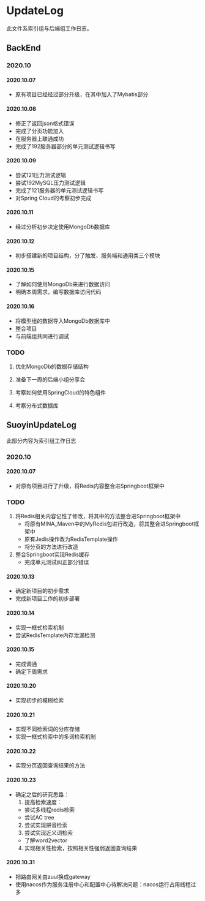 # UpdateLog

此文件系索引组与后端组工作日志。

## BackEnd

### 2020.10

#### 2020.10.07

- 原有项目已经经过部分升级，在其中加入了Mybatis部分

#### 2020.10.08

- 修正了返回json格式错误
- 完成了分页功能加入
- 在服务器上联通成功
- 完成了192服务器部分的单元测试逻辑书写

#### 2020.10.09

- 尝试121压力测试逻辑
- 尝试192MySQL压力测试逻辑
- 完成了121服务器的单元测试逻辑书写
- 对Spring Cloud的考察初步完成

#### 2020.10.11

- 经过分析初步决定使用MongoDb数据库

#### 2020.10.12

- 初步搭建新的项目结构，分了触发、服务端和通用类三个模块

#### 2020.10.15

- 了解如何使用MongoDb来进行数据访问
- 明确本周需求，编写数据库访问代码

#### 2020.10.16

- 将模型组的数据导入MongoDb数据库中
- 整合项目
- 与前端组共同进行调试



### TODO

1. 优化MongoDb的数据存储结构

2. 准备下一周的后端小组分享会

3. 考察如何使用SpringCloud的特色组件

4. 考察分布式数据库

   



## SuoyinUpdateLog

此部分内容为索引组工作日志

### 2020.10

#### 2020.10.07

- 对原有项目进行了升级，将Redis内容整合进Springboot框架中

### TODO

1. 将Redis相关内容记性了修改，将其中的方法整合进Springboot框架中
   - 将原有MINA_Maven中的MyRedis包进行改造，将其整合进Springboot框架中
   - 原有Jedis操作改为RedisTemplate操作
   - 将分页的方法进行改造
2. 整合Springboot实现Redis缓存
   - 完成单元测试纠正部分错误

#### 2020.10.13

- 确定新项目的初步需求
- 完成新项目工作的初步部署

#### 2020.10.14

- 实现一框式检索机制
- 尝试RedisTemplate内存泄漏检测

#### 2020.10.15

- 完成调通
- 确定下周需求

#### 2020.10.20

- 实现初步的模糊检索

#### 2020.10.21

- 实现不同检索词的分库存储
- 实现一框式检索中的多词检索机制

#### 2020.10.22

- 实现分页返回查询结果的方法

#### 2020.10.23

- 确定之后的研究思路：
   1. 提高检索速度：
   - 尝试多线程redis检索
   - 尝试AC tree
   2. 尝试实现拼音检索
   3. 尝试实现近义词检索
   - 了解word2vector
   4. 实现相关性检索，按照相关性强弱返回查询结果

#### 2020.10.31

- 把路由网关由zuul换成gateway
- 使用nacos作为服务注册中心和配置中心待解决问题：nacos运行占用线程过多
